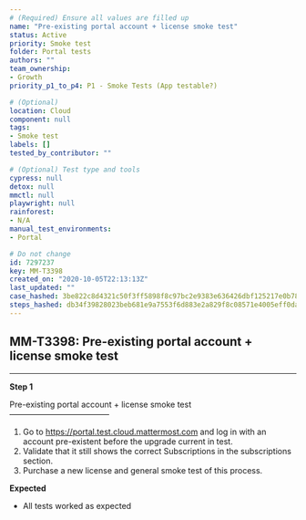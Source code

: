 ```yaml
---
# (Required) Ensure all values are filled up
name: "Pre-existing portal account + license smoke test"
status: Active
priority: Smoke test
folder: Portal tests
authors: ""
team_ownership:
- Growth
priority_p1_to_p4: P1 - Smoke Tests (App testable?)

# (Optional)
location: Cloud
component: null
tags:
- Smoke test
labels: []
tested_by_contributor: ""

# (Optional) Test type and tools
cypress: null
detox: null
mmctl: null
playwright: null
rainforest:
- N/A
manual_test_environments:
- Portal

# Do not change
id: 7297237
key: MM-T3398
created_on: "2020-10-05T22:13:13Z"
last_updated: ""
case_hashed: 3be822c8d4321c50f3ff5898f8c97bc2e9383e636426dbf125217e0b789da418f4304198310fc0dfc7fcc5ac7b5a6646
steps_hashed: db34f39828023beb681e9a7553f6d883e2a829f8c08571e4005eff0da16f20b0a1299f72002fa7d7b612b817e0119f86
---
```


<!-- (Auto-generated) Based on frontmatter's "key" and "name" -->

## MM-T3398: Pre-existing portal account + license smoke test

---

**Step 1**

Pre-existing portal account + license smoke test\
–––––––––––––––––––––––––

1. Go to <https://portal.test.cloud.mattermost.com> and log in with an account pre-existent before the upgrade current in test.
2. Validate that it still shows the correct Subscriptions in the subscriptions section.
3. Purchase a new license and general smoke test of this process.

**Expected**

- All tests worked as expected

